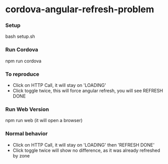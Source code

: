 # cordova-angular-refresh-problem

### Setup
bash setup.sh

### Run Cordova
npm run cordova

### To reproduce
- Click on HTTP Call, it will stay on 'LOADING'
- Click toggle twice, this will force angular refresh, you will see REFRESH DONE

### Run Web Version
npm run web (it will open a browser)

### Normal behavior
- Click on HTTP Call, it will stay on 'LOADING' then 'REFRESH DONE'
- Click toggle twice will show no difference, as it was already refreshed by zone
